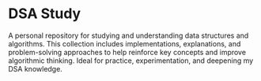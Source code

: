 # DSA Study
A personal repository for studying and understanding data structures and algorithms. This collection includes implementations, explanations, and problem-solving approaches to help reinforce key concepts and improve algorithmic thinking. Ideal for practice, experimentation, and deepening my DSA knowledge.
